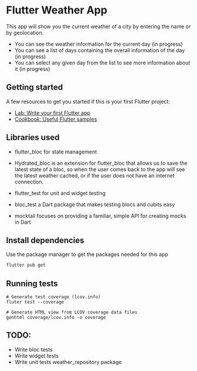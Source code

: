 # Flutter Weather App

This app will show you the current weather of a city by entering the name or by geolocation.
- You can see the weather information for the current day (in progress)
- You can see a list of days containing the overall information of the day (in progress)
- You can select any given day from the list to see more information about it (in progress)

## Getting started

A few resources to get you started if this is your first Flutter project:

- [Lab: Write your first Flutter app](https://flutter.dev/docs/get-started/codelab)
- [Cookbook: Useful Flutter samples](https://flutter.dev/docs/cookbook)

## Libraries used
- flutter_bloc for state management

- Hydrated_bloc is an extension for flutter_bloc that allows us to save the latest state of a bloc, so when the user comes back to the app will see the latest weather cached, or if the user does not have an internet connection.

- flutter_test for unit and widget testing
- bloc_test a Dart package that makes testing blocs and cubits easy
- mocktail focuses on providing a familiar, simple API for creating mocks in Dart

## Install dependencies

Use the package manager to get the packages needed for this app

```bash
flutter pub get
```

## Running tests

```flutter
# Generate test coverage (lcov.info)
fluter test --coverage

# Generate HTML view from LCOV coverage data files
genhtml coverage/lcov.info -o coverage
```


## TODO:
- Write bloc tests
- Write widget tests
- Write unit tests weather_repository package
